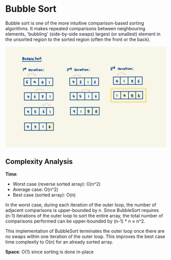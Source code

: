 # Bubble Sort
Bubble sort is one of the more intuitive comparison-based sorting algorithms.
It makes repeated comparisons between neighbouring elements, 'bubbling' (side-by-side swaps)
largest (or smallest) element in the unsorted region to the sorted region (often the front or the back).

![bubble sort img](../../../../assets/BubbleSort.jpeg)

## Complexity Analysis
**Time**:
  - Worst case (reverse sorted array): O(n^2)
  - Average case: O(n^2)
  - Best case (sorted array): O(n)

In the worst case, during each iteration of the outer loop, the number of adjacent comparisons is upper-bounded
by n. Since BubbleSort requires (n-1) iterations of the outer loop to sort the entire array, the total number
of comparisons performed can be upper-bounded by (n-1) * n ≈ n^2.

This implementation of BubbleSort terminates the outer loop once there are no swaps within one iteration of the
outer loop. This improves the best case time complexity to O(n) for an already sorted array.

**Space**: O(1) since sorting is done in-place
